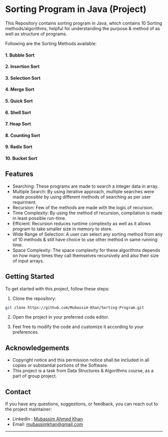 # Sorting Program in Java (Project)
This Repository contains sorting program in Java, which contains 10 Sorting methods/algorithms, helpful for understanding the purpose & method of as well as structure of programs.

Following are the Sorting Methods available:

#### 1. Bubble Sort
#### 2. Insertion Sort
#### 3. Selection Sort
#### 4. Merge Sort
#### 5. Quick Sort
#### 6. Shell Sort
#### 7. Heap Sort
#### 8. Counting Sort
#### 9. Radix Sort
#### 10. Bucket Sort

## Features

- Searching: These programs are made to search a integer data in array.
- Multiple Search: By using iterative approach, multiple searches were made possible by using different methods of searching as per user requirment.
- Recursion: Few of the methods are made with the logic of recursion.
- Time Complexity: By using the method of recursion, compilation is made in least possible run-time.
- Efficient: Recursion reduces runtime complexity as well as it allows program to take smaller size in memory to store.
- Wide Range of Selection: A user can select any sorting method from any of 10 methods & still have choice to use other method in same running time.
- Space Complexity: The space complexity for these algorithms depends on how many times they call themselves recursively and also their size of input arrays.

## Getting Started

To get started with this project, follow these steps:

1. Clone the repository:

```bash
git clone https://github.com/Mubassim-Khan/Sorting-Program.git
```

2. Open the project in your preferred code editor.

3. Feel free to modify the code and customize it according to your preferences.

## Acknowledgements

* Copyright notice and this permission notice shall be included in all copies or substantial portions of the Software. 
* This project is a task from Data Structures & Algorithms course, as a part of group project.

## Contact

If you have any questions, suggestions, or feedback, you can reach out to the project maintainer:

- LinkedIn : [Mubassim Ahmed Khan](https://www.linkedin.com/in/mubassim-ahmed-khan/)
- Email: [mubassimkhan@gmail.com](mailto:mubassimkhan@gmail.com)

---
